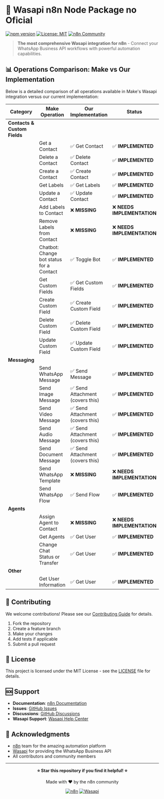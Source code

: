 # 🚀 Wasapi n8n Node Package no Oficial

[![npm version](https://badge.fury.io/js/n8n-nodes-wasapi.svg)](https://badge.fury.io/js/n8n-nodes-wasapi)
[![License: MIT](https://img.shields.io/badge/License-MIT-yellow.svg)](https://opensource.org/licenses/MIT)
[![n8n Community](https://img.shields.io/badge/n8n-Community%20Node-brightgreen)](https://n8n.io)

> **The most comprehensive Wasapi integration for n8n** - Connect your WhatsApp Business API workflows with powerful automation capabilities.

## 📊 Operations Comparison: Make vs Our Implementation

Below is a detailed comparison of all operations available in Make's Wasapi integration versus our current implementation:

| **Category** | **Make Operation** | **Our Implementation** | **Status** |
|--------------|-------------------|-------------------------|------------|
| **Contacts & Custom Fields** | | | |
| | Get a Contact | ✅ Get Contact | ✅ **IMPLEMENTED** |
| | Delete a Contact | ✅ Delete Contact | ✅ **IMPLEMENTED** |
| | Create a Contact | ✅ Create Contact | ✅ **IMPLEMENTED** |
| | Get Labels | ✅ Get Labels | ✅ **IMPLEMENTED** |
| | Update a Contact | ✅ Update Contact | ✅ **IMPLEMENTED** |
| | Add Labels to Contact | ❌ **MISSING** | ❌ **NEEDS IMPLEMENTATION** |
| | Remove Labels from Contact | ❌ **MISSING** | ❌ **NEEDS IMPLEMENTATION** |
| | Chatbot: Change bot status for a Contact | ✅ Toggle Bot | ✅ **IMPLEMENTED** |
| | Get Custom Fields | ✅ Get Custom Fields | ✅ **IMPLEMENTED** |
| | Create Custom Field | ✅ Create Custom Field | ✅ **IMPLEMENTED** |
| | Delete Custom Field | ✅ Delete Custom Field | ✅ **IMPLEMENTED** |
| | Update Custom Field | ✅ Update Custom Field | ✅ **IMPLEMENTED** |
| **Messaging** | | | |
| | Send WhatsApp Message | ✅ Send Message | ✅ **IMPLEMENTED** |
| | Send Image Message | ✅ Send Attachment (covers this) | ✅ **IMPLEMENTED** |
| | Send Video Message | ✅ Send Attachment (covers this) | ✅ **IMPLEMENTED** |
| | Send Audio Message | ✅ Send Attachment (covers this) | ✅ **IMPLEMENTED** |
| | Send Document Message | ✅ Send Attachment (covers this) | ✅ **IMPLEMENTED** |
| | Send WhatsApp Template | ❌ **MISSING** | ❌ **NEEDS IMPLEMENTATION** |
| | Send WhatsApp Flow | ✅ Send Flow| ✅  **IMPLEMENTED** |
| **Agents** | | | |
| | Assign Agent to Contact | ❌ **MISSING** | ❌ **NEEDS IMPLEMENTATION** |
| | Get Agents |  ✅ Get User | ✅ **IMPLEMENTED** |
| | Change Chat Status or Transfer |  ✅ Get User | ✅ **IMPLEMENTED** |
| **Other** | | | |
| | Get User Information | ✅ Get User | ✅ **IMPLEMENTED** |

## 🤝 Contributing

We welcome contributions! Please see our [Contributing Guide](CONTRIBUTING.md) for details.

1. Fork the repository
2. Create a feature branch
3. Make your changes
4. Add tests if applicable
5. Submit a pull request

## 📄 License

This project is licensed under the MIT License - see the [LICENSE](LICENSE) file for details.

## 🆘 Support

- **Documentation**: [n8n Documentation](https://docs.n8n.io/)
- **Issues**: [GitHub Issues](https://github.com/your-username/n8n-nodes-wasapi/issues)
- **Discussions**: [GitHub Discussions](https://github.com/your-username/n8n-nodes-wasapi/discussions)
- **Wasapi Support**: [Wasapi Help Center](https://help.wasapi.com/)

## 🙏 Acknowledgments

- [n8n](https://n8n.io/) team for the amazing automation platform
- [Wasapi](https://wasapi.com) for providing the WhatsApp Business API
- All contributors and community members

---

<div align="center">

**⭐ Star this repository if you find it helpful! ⭐**

Made with ❤️ by the n8n community

[![n8n](https://img.shields.io/badge/n8n-Community%20Node-brightgreen)](https://n8n.io)
[![Wasapi](https://img.shields.io/badge/Wasapi-API%20Integration-blue)](https://wasapi.com)

</div>
